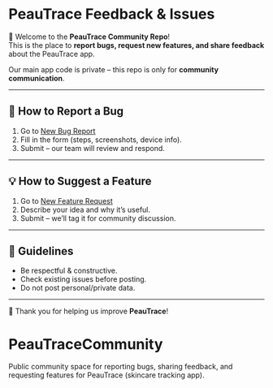 # PeauTrace Feedback & Issues

👋 Welcome to the **PeauTrace Community Repo**!  
This is the place to **report bugs, request new features, and share feedback** about the PeauTrace app.  

Our main app code is private – this repo is only for **community communication**.  

---

## 🐞 How to Report a Bug
1. Go to [New Bug Report](../../issues/new?template=bug_report.md)  
2. Fill in the form (steps, screenshots, device info).  
3. Submit – our team will review and respond.  

---

## 💡 How to Suggest a Feature
1. Go to [New Feature Request](../../issues/new?template=feature_request.md)  
2. Describe your idea and why it’s useful.  
3. Submit – we’ll tag it for community discussion.  

---

## 🌸 Guidelines
- Be respectful & constructive.  
- Check existing issues before posting.  
- Do not post personal/private data.  

---

💜 Thank you for helping us improve **PeauTrace**!  
# PeauTraceCommunity
Public community space for reporting bugs, sharing feedback, and requesting features for PeauTrace (skincare tracking app).
